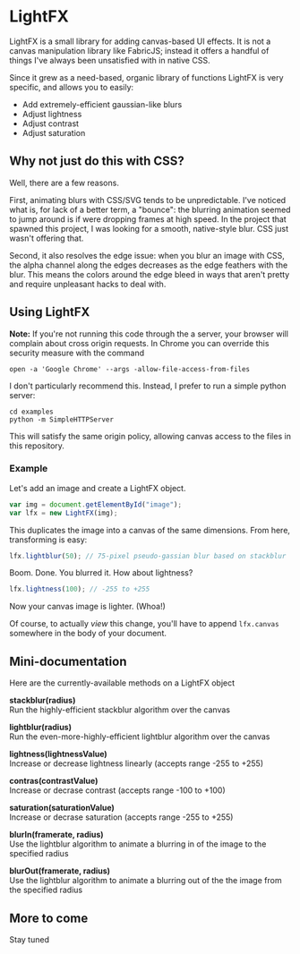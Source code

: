 # LightFX 

LightFX is a small library for adding canvas-based UI effects. It is not a canvas manipulation library like FabricJS; instead it offers a handful of things I've always been unsatisfied with in native CSS.

Since it grew as a need-based, organic library of functions LightFX is very specific, and allows you to easily:

* Add extremely-efficient gaussian-like blurs
* Adjust lightness
* Adjust contrast
* Adjust saturation

## Why not just do this with CSS?

Well, there are a few reasons. 

First, animating blurs with CSS/SVG tends to be unpredictable. I've noticed what is, for lack of a better term, a "bounce": the blurring animation seemed to jump around is if were dropping frames at high speed. In the project that spawned this project, I was looking for a smooth, native-style blur. CSS just wasn't offering that.

Second, it also resolves the edge issue: when you blur an image with CSS, the alpha channel along the edges decreases as the edge feathers with the blur. This means the colors around the edge bleed in ways that aren't pretty and require unpleasant hacks to deal with.

## Using LightFX 

**Note:** If you're not running this code through the a server, your browser will complain about cross origin requests. In Chrome you can override this security measure with the command 

    open -a 'Google Chrome' --args -allow-file-access-from-files

I don't particularly recommend this. Instead, I prefer to run a simple python server:

    cd examples
    python -m SimpleHTTPServer

This will satisfy the same origin policy, allowing canvas access to the files in this repository.

### Example

Let's add an image and create a LightFX object.

```js
var img = document.getElementById("image");
var lfx = new LightFX(img);
```

This duplicates the image into a canvas of the same dimensions. From here, transforming is easy:

```js
lfx.lightblur(50); // 75-pixel pseudo-gassian blur based on stackblur
```

Boom. Done. You blurred it. How about lightness?

```js
lfx.lightness(100); // -255 to +255
```

Now your canvas image is lighter. (Whoa!)

Of course, to actually *view* this change, you'll have to append `lfx.canvas` somewhere in the body of your document.

## Mini-documentation

Here are the currently-available methods on a LightFX object

**stackblur(radius)**  
Run the highly-efficient stackblur algorithm over the canvas  

**lightblur(radius)**  
Run the even-more-highly-efficient lightblur algorithm over the canvas  

**lightness(lightnessValue)**   
Increase or decrease lightness linearly (accepts range -255 to +255)  

**contras(contrastValue)**  
Increase or decrase contrast (accepts range -100 to +100)  

**saturation(saturationValue)**  
Increase or decrase saturation (accepts range -255 to +255)

**blurIn(framerate, radius)**  
Use the lightblur algorithm to animate a blurring in of the image to the specified radius

**blurOut(framerate, radius)**  
Use the lightblur algorithm to animate a blurring out of the the image from the specified radius

## More to come

Stay tuned
